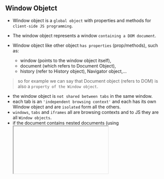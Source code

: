 ## Window Objetct


* Window object is a `global object` with properties and methods for `client-side JS programming`.
* The window object represents a window `containing a DOM document`.
* Window object like other object `has properties` (prop/methods), such as:

    - window (points to the window object itself),
    - document (which refers to Document Object),
    - history (refer to History object), Navigator object,...

> so for example we can say that Document object (refers to DOM) is also a `property of the Window object`.

* the window object is `not shared between tabs` in the same window.
* each tab is an `'independent browsing context'` and each has its own Window object and are `isolated` form all the others.
* `windows`, `tabs` and `iframes` all are browsing contexts and to JS they are all `Window objects`.
* if the document contains nested documents (using <iframe> elements) --> then the nested browsing contexts `are not isolated` from one another.
* note that Window object represents a `top-level window or tab`. its parent simply refers to window itself.

```js
console.log(window.parent === window.window); // true
console.log(window.window === self); // true

// note that for simplicity the 'window' word can be omitted (e.g: window.document = document)
console.log(parent === self); // true

// each variable that we define (globally) is nothing more than a property of the Window object (as a global object).
var myVal = 10;
console.log(window.myVal); // 10
```

#### Window Timers

> `setTimeOut()` and `setInterval()` --> allow us to register a function to be invoked once or repeatedly after a specified amount of time has elapsed.

* they are defined as methods of Window object so these methods are global functions of client-side JS.
* `'setInterval()'` -> calls a function (or evaluate an expression) at `specific intervals` in milliseconds (using `clearInterval()` to stop calling - cancel invocations)
* Repeatedly calls a function or executes a code snippet, with a fixed time delay between each call. Returns an `intervalID`. intervalID is a unique interval ID you can `pass to clearInterval()`.


##### var intervalID = window.setInterval(func, delay[, param1, param2, ...]);
##### var intervalID = window.setInterval(code, delay);

* `'setTimeOut()'` -> calls a function after a specific number of milliseconds as delay (using `clearTimeOut()` to stop calling)

> remember that Document object is a part of the Window object.

```html
<input type="text" id="clock">
<button onclick="stopIntv();">STOP INTERVAL</button>
<br>

<p>click to cancel timer before it executes</p>
<button onclick="stopTimer();">STOP TIMEOUT</button>
<br>

<button onclick="confirmBtn();">CONFIRM?</button>
<br>

<input type="button" id="btnShow" value="SHOW POSITION"/><br/>
<label id="lblLocation" for=""></label><br/>
<i id="loading" class="fa fa-circle-o-notch fa-2x"></i>
<br>

<input type="button" id="btnMap" value="SHOW MAP IMAGE"/><br/>
<div id="mapLoader"></div>
```

```js
var myIntervalID = window.setInterval(myCallback, 1000);

function myCallback() {
    var date = new Date();
    var elm = document.getElementById("clock");
    return elm.value = date.toLocaleTimeString();
}

function stopIntv(){
    clearInterval(myIntervalID);
}

// showing alert box after 3 seconds
timeoutID = window.setTimeout(slowAlert, 3000);

function slowAlert() {
 alert("That was really slow!");
}

function stopTimer(){
 clearTimeout(timeoutID);
}

// dialogBoxes (alert,confirm,prompt)
function confirmBtn(){
    var txt;
    var result = confirm("CLOSE THIS WINDOW (tab)?");
    if (result == true){
        txt = "You've pressed OK button";
        alert(txt);
        window.close();
    }else{
        txt = "You Cancel me!";
        alert(txt);
    }
}


// window.open
myWindow = window.open("","","width=200, height=200");
myWindow.focus();
//var myWindow = window.open("","_blank");
//var myWindow = window.open("","_self");


// WINDOE SIZES
// browser 'viewport' excluding toolbars and scrollbars - only content area
console.log(window.innerWidth); //  (NOT including toolbars/scrollbars):
console.log(window.innerHeight); //


// WINDOW NAVIGATOR
console.log(window.navigator.userAgent);
console.log(window.navigator.appCodeName);
console.log(window.navigator.appName);
console.log(window.navigator.appVersion);
console.log(window.navigator.platform);

// WINDOW GEOLOCATION

document.getElementById('btnShow').onclick = showLocation;
document.getElementById('btnMap').onclick = showOnMap;

$('#loading').hide();

function showLocation(){
    if (window.navigator.geolocation){
        navigator.geolocation.getCurrentPosition(showPosition, showError);
        $('#loading').show();
    }else{
        document.getElementById('lblLocation').innerHTML = "Geolocation is not supported by this browser.";
    }
}

function showPosition(position){
    $('#loading').hide();
    document.getElementById('lblLocation').innerHTML = "Latitude: " + position.coords.latitude + "<br/>" + "Longitude: " + position.coords.longitude;
}

function showError(error) {
    switch(error.code) {
        case error.PERMISSION_DENIED:
            document.getElementById('lblLocation').innerHTML = "User denied the request for Geolocation.";
            break;
        case error.POSITION_UNAVAILABLE:
            document.getElementById('lblLocation').innerHTML = "Location information is unavailable.";
            break;
        case error.TIMEOUT:
            document.getElementById('lblLocation').innerHTML = "The request to get user location timed out.";
            break;
        case error.UNKNOWN_ERROR:
            document.getElementById('lblLocation').innerHTML = "An unknown error occurred.";
            break;
    }
}

function showOnMap(){
    if (window.navigator.geolocation){
        navigator.geolocation.getCurrentPosition(showLocationMap);
    }else{
        document.getElementById('lblLocation').innerHTML = "Geolocation is not supported by this browser.";
    }
}

function showLocationMap(position){
    var latlng = position.coords.latitude + "," + position.coords.longitude;
    var img_url = "http://maps.googleapis.com/maps/api/staticmap?center="+latlng+"&zoom=14&size=400x300&sensor=false";

    document.getElementById("mapLoader").innerHTML = "<img src='"+img_url+"'>";

    console.log("Speed: " + position.coords.speed);
    console.log("Accuracy: " + position.coords.accuracy);
    console.log("Heading: " + position.coords.heading);
    console.log("Date/Time: " + position.timestamp);
}
```

#### same-origin policy

* is a `sweeping security restriction` on what web content JS code can interact with.
* it typically comes into play `when a web page includes <iframe> elements`. --> in this case, same-origin policy governs the interactions of JS code in one window or frame `with content of other windows and frames`.
* the 'origin' of the document is defined as the `protocol`, `host` and `port` of the url from which the documents was loaded.

> note that documents loaded from different web servers have different origins and documents loaded through different ports of the same host, have different origins.

* the same-origin policy does `NOT` actually apply on all properties of all objects in a window `from a different origin`, but, it does apply to many of them (applies to practically all the properties of the `'Document objects'`).

> it's also recommended to use jQuery for DOM manipulations, but BTW, here are some fundamental of JS DOM methods and properties:

* when a HTML document is loaded into a web browser it becomes a 'Document object' --> this object is `'root node'` of all HTML document and it's owner of all nodes.

```js
// returns the number of anchors <a> in the document
// note that the <a> element must have a 'name attribute' otherwise will not be counted in this length property

console.log(window.document.anchors.length); // 1
console.log(document.baseURI); // http://localhost:63342/JavaScript/18-Document%20Object%20Model/index.html

console.log(document.doctype.name); // html
console.log(document.doctype); // <!DOCTYPE html>

console.log(document.documentElement.nodeName);
console.log(document.documentElement);
console.log(document.title);
console.log(document.URL);
console.log(document.readyState);
console.log(document.inputEncoding);
//
```
